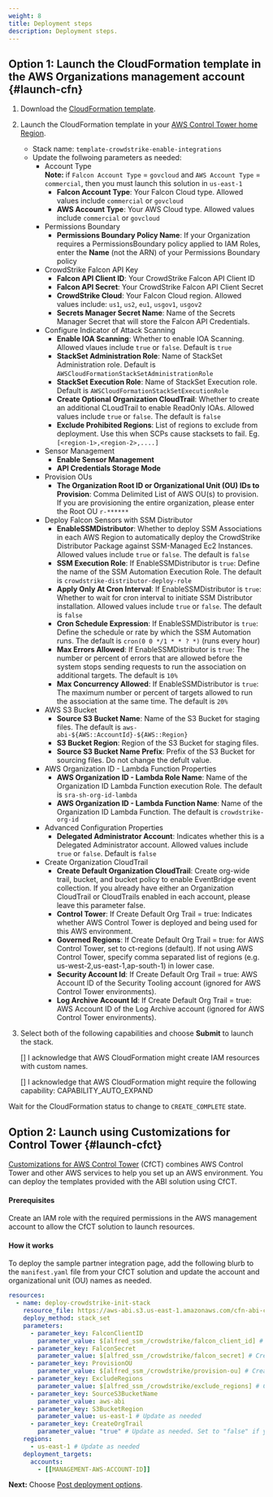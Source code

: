 ```yaml
---
weight: 8
title: Deployment steps
description: Deployment steps.
---
```


## Option 1: Launch the CloudFormation template in the AWS Organizations management account {#launch-cfn}


1. Download the [CloudFormation template](https://raw.githubusercontent.com/aws-ia/cfn-abi-crowdstrike-fcs/main/templates/crowdstrike_init_stack.yaml).
2. Launch the CloudFormation template in your [AWS Control Tower home Region](https://docs.aws.amazon.com/controltower/latest/userguide/region-how.html).
    * Stack name: `template-crowdstrike-enable-integrations`
    * Update the follwoing parameters as needed:
        * Account Type  
        **Note:** if `Falcon Account Type` = `govcloud` and `AWS Account Type` = `commercial`, then you must launch this solution in `us-east-1`
            * **Falcon Account Type**: Your Falcon Cloud type.  Allowed values include `commercial` or `govcloud`
            * **AWS Account Type**: Your AWS Cloud type.  Allowed values include `commercial` or `govcloud`
        * Permissions Boundary
            * **Permissions Boundary Policy Name**: If your Organization requires a PermissionsBoundary policy applied to IAM Roles, enter the **Name** (not the ARN) of your Permissions Boundary policy
        * CrowdStrike Falcon API Key
            * **Falcon API Client ID**: Your CrowdStrike Falcon API Client ID
            * **Falcon API Secret**: Your CrowdStrike Falcon API Client Secret
            * **CrowdStrike Cloud**: Your Falcon Cloud region.  Allowed values include: `us1`, `us2`, `eu1`, `usgov1`, `usgov2`
            * **Secrets Manager Secret Name**: Name of the Secrets Manager Secret that will store the Falcon API Credentials.
        * Configure Indicator of Attack Scanning
            * **Enable IOA Scanning**: Whether to enable IOA Scanning.  Allowed vlaues include `true` or `false`.  Default is `true`
            * **StackSet Administration Role**: Name of StackSet Administration role.  Default is `AWSCloudFormationStackSetAdministrationRole`
            * **StackSet Execution Role**: Name of StackSet Execution role.  Default is `AWSCloudFormationStackSetExecutionRole`
            * **Create Optional Organization CloudTrail**: Whether to create an additional CLoudTrail to enable ReadOnly IOAs.  Allowed values include `true` or `false`. The default is `false`
            * **Exclude Prohibited Regions**: List of regions to exclude from deployment. Use this when SCPs cause stacksets to fail.  Eg. `[<region-1>,<region-2>,....]`
        * Sensor Management
            * **Enable Sensor Management**
            * **API Credentials Storage Mode**
        * Provision OUs
            * **The Organization Root ID or Organizational Unit (OU) IDs to Provision**: Comma Delimited List of AWS OU(s) to provision. If you are provisioning the entire organization, please enter the Root OU `r-******`
        * Deploy Falcon Sensors with SSM Distributor
            * **EnableSSMDistributor**: Whether to deploy SSM Associations in each AWS Region to automatically deploy the CrowdStrike Distributor Package against SSM-Managed Ec2 Instances. Allowed values include `true` or `false`. The default is `false`
            * **SSM Execution Role**: If EnableSSMDistributor is `true`: Define the name of the SSM Automation Execution Role. The default is `crowdstrike-distributor-deploy-role`
            * **Apply Only At Cron Interval**: If EnableSSMDistributor is `true`: Whether to wait for cron interval to initiate SSM Distributor installation.  Allowed values include `true` or `false`. The default is `false`
            * **Cron Schedule Expression**: If EnableSSMDistributor is `true`: Define the schedule or rate by which the SSM Automation runs. The default is `cron(0 0 */1 * * ? *)` (runs every hour)
            * **Max Errors Allowed**: If EnableSSMDistributor is `true`: The number or percent of errors that are allowed before the system stops sending requests to run the association on additional targets. The default is `10%`
            * **Max Concurrency Allowed**: If EnableSSMDistributor is `true`: The maximum number or percent of targets allowed to run the association at the same time. The default is `20%`
        * AWS S3 Bucket
            * **Source S3 Bucket Name**: Name of the S3 Bucket for staging files.  The default is `aws-abi-${AWS::AccountId}-${AWS::Region}`
            * **S3 Bucket Region**: Region of the S3 Bucket for staging files.
            * **Source S3 Bucket Name Prefix**: Prefix of the S3 Bucket for sourcing files. Do not change the defult value.
        * AWS Organization ID - Lambda Function Properties
            * **AWS Organization ID - Lambda Role Name**: Name of the Organization ID Lambda Function execution Role.  The default is `sra-sh-org-id-lambda`
            * **AWS Organization ID - Lambda Function Name**: Name of the Organization ID Lambda Function.  The default is `crowdstrike-org-id`
        * Advanced Configuration Properties
            * **Delegated Administrator Account**: Indicates whether this is a Delegated Administrator account.  Allowed values include `true` or `false`.  Default is `false`
        * Create Organization CloudTrail
            * **Create Default Organization CloudTrail**: Create org-wide trail, bucket, and bucket policy to enable EventBridge event collection.  If you already have either an Organization CloudTrail or CloudTrails enabled in each account, please leave this parameter false.
            * **Control Tower**: If Create Default Org Trail = true: Indicates whether AWS Control Tower is deployed and being used for this AWS environment.
            * **Governed Regions**: If Create Default Org Trail = true: for AWS Control Tower, set to ct-regions (default).  If not using AWS Control Tower, specify comma separated list of regions (e.g. us-west-2,us-east-1,ap-south-1) in lower case.
            * **Security Account Id**: If Create Default Org Trail = true: AWS Account ID of the Security Tooling account (ignored for AWS Control Tower environments).
            * **Log Archive Account Id**: If Create Default Org Trail = true: AWS Account ID of the Log Archive account (ignored for AWS Control Tower environments).

3. Select both of the following capabilities and choose **Submit** to launch the stack.

    [] I acknowledge that AWS CloudFormation might create IAM resources with custom names.

    [] I acknowledge that AWS CloudFormation might require the following capability: CAPABILITY_AUTO_EXPAND

Wait for the CloudFormation status to change to `CREATE_COMPLETE` state.


## Option 2: Launch using Customizations for Control Tower {#launch-cfct}


[Customizations for AWS Control Tower](https://aws.amazon.com/solutions/implementations/customizations-for-aws-control-tower/) (CfCT) combines AWS Control Tower and other AWS services to help you set up an AWS environment. You can deploy the templates provided with the ABI solution using CfCT.

#### Prerequisites

Create an IAM role with the required permissions in the AWS management account to allow the CfCT solution to launch resources.

#### How it works

To deploy the sample partner integration page, add the following blurb to the `manifest.yaml` file from your CfCT solution and update the account and organizational unit (OU) names as needed.

```yaml
resources:
  - name: deploy-crowdstrike-init-stack
    resource_file: https://aws-abi.s3.us-east-1.amazonaws.com/cfn-abi-crowdstrike-fcs/templates/crowdstrike_init_stack.yaml
    deploy_method: stack_set
    parameters:
      - parameter_key: FalconClientID
        parameter_value: $[alfred_ssm_/crowdstrike/falcon_client_id] # Create SSM parameter with the CrowdStrike API client ID
      - parameter_key: FalconSecret
        parameter_value: $[alfred_ssm_/crowdstrike/falcon_secret] # Create SSM parameter with the CrowdStrike API secret
      - parameter_key: ProvisionOU
        parameter_value: $[alfred_ssm_/crowdstrike/provision-ou] # Create SSM parameter with the OU name
      - parameter_key: ExcludeRegions
        parameter_value: $[alfred_ssm_/crowdstrike/exclude_regions] # Create SSM parameter with regions to exclude
      - parameter_key: SourceS3BucketName
        parameter_value: aws-abi
      - parameter_key: S3BucketRegion
        parameter_value: us-east-1 # Update as needed
      - parameter_key: CreateOrgTrail
        parameter_value: "true" # Update as needed. Set to "false" if you already have an organization trail.
    regions:
      - us-east-1 # Update as needed
    deployment_targets:
      accounts:
        - [[MANAGEMENT-AWS-ACCOUNT-ID]]
```


**Next:** Choose [Post deployment options](/post-deployment-steps/index.html).